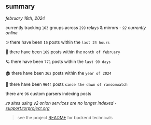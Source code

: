 
## summary
_february 16th, 2024_

currently tracking `163` groups across `299` relays & mirrors - _`92` currently online_

⏲ there have been `16` posts within the `last 24 hours`

🦈 there have been `169` posts within the `month of february`

🪐 there have been `771` posts within the `last 90 days`

🏚 there have been `362` posts within the `year of 2024`

🦕 there have been `9644` posts `since the dawn of ransomwatch`

there are `96` custom parsers indexing posts

_`20` sites using v2 onion services are no longer indexed - [support.torproject.org](https://support.torproject.org/onionservices/v2-deprecation/)_

> see the project [README](https://github.com/joshhighet/ransomwatch#ransomwatch--) for backend technicals
